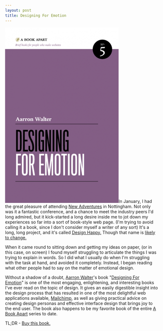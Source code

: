```yaml
---
layout: post
title: Designing For Emotion
---
```


[![](/uploads/2012/02/aea-cover-5-e1318351630488.png)](http://www.abookapart.com/products/designing-for-emotion)In January, I had the great pleasure of attending [New Adventures](http://daneden.me/2012/01/naconf-2012/) in Nottingham. Not only was it a fantastic conference, and a chance to meet the industry peers I'd long admired, but it kick-started a long desire inside me to jot down my experiences so far into a sort of book-style web page. (I'm trying to avoid calling it a book, since I don't consider myself a writer of any sort) It's a long, long project, and it's called [Design Happy.](http://drbl.in/cQal) Though that name is [likely to change.](https://twitter.com/#!/_dte/status/173375814824497152)

When it came round to sitting down and getting my ideas on paper, (or in this case, on screen) I found myself struggling to articulate the things I was trying to explain in words. So I did what I usually do when I'm struggling with the task at hand, and avoided it completely. Instead, I began reading what other people had to say on the matter of emotional design.

Without a shadow of a doubt, [Aarron Walter](http://aarronwalter.com/)'s book "[Designing For Emotion](http://www.abookapart.com/products/designing-for-emotion)" is one of the most engaging, enlightening, and interesting books I've ever read on the topic of design. It gives an easily digestible insight into the design process that has resulted in one of the most delightful web applications available, [Mailchimp](http://mailchimp.com), as well as giving practical advice on creating design personas and effective interface design that brings joy to the end user. The book also happens to be my favorite book of the entire [A Book Apart](http://abookapart.com) series to date.

TL;DR - [Buy this book.](http://www.abookapart.com/products/designing-for-emotion)
